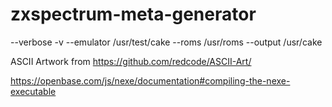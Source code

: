 # zxspectrum-meta-generator

--verbose -v
--emulator /usr/test/cake
--roms /usr/roms
--output /usr/cake

ASCII Artwork from https://github.com/redcode/ASCII-Art/

https://openbase.com/js/nexe/documentation#compiling-the-nexe-executable
